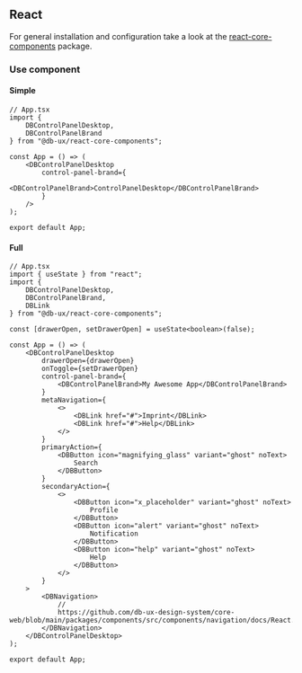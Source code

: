 ## React

For general installation and configuration take a look at the [react-core-components](https://www.npmjs.com/package/@db-ux/react-core-components) package.

### Use component

#### Simple

```tsx App.tsx
// App.tsx
import {
	DBControlPanelDesktop,
	DBControlPanelBrand
} from "@db-ux/react-core-components";

const App = () => (
	<DBControlPanelDesktop
		control-panel-brand={
			<DBControlPanelBrand>ControlPanelDesktop</DBControlPanelBrand>
		}
	/>
);

export default App;
```

#### Full

```tsx App.tsx
// App.tsx
import { useState } from "react";
import {
	DBControlPanelDesktop,
	DBControlPanelBrand,
	DBLink
} from "@db-ux/react-core-components";

const [drawerOpen, setDrawerOpen] = useState<boolean>(false);

const App = () => (
	<DBControlPanelDesktop
		drawerOpen={drawerOpen}
		onToggle={setDrawerOpen}
		control-panel-brand={
			<DBControlPanelBrand>My Awesome App</DBControlPanelBrand>
		}
		metaNavigation={
			<>
				<DBLink href="#">Imprint</DBLink>
				<DBLink href="#">Help</DBLink>
			</>
		}
		primaryAction={
			<DBButton icon="magnifying_glass" variant="ghost" noText>
				Search
			</DBButton>
		}
		secondaryAction={
			<>
				<DBButton icon="x_placeholder" variant="ghost" noText>
					Profile
				</DBButton>
				<DBButton icon="alert" variant="ghost" noText>
					Notification
				</DBButton>
				<DBButton icon="help" variant="ghost" noText>
					Help
				</DBButton>
			</>
		}
	>
		<DBNavigation>
			//
			https://github.com/db-ux-design-system/core-web/blob/main/packages/components/src/components/navigation/docs/React.md
		</DBNavigation>
	</DBControlPanelDesktop>
);

export default App;
```
